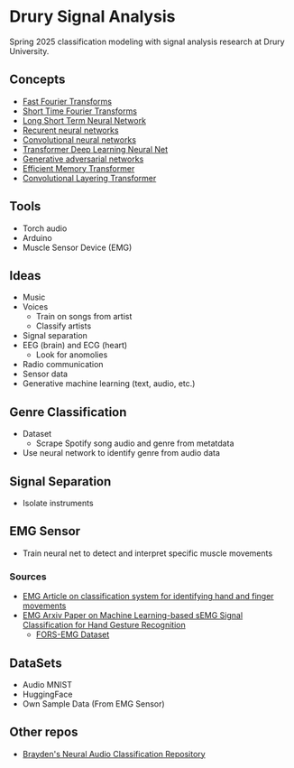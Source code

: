# Drury Signal Analysis

Spring 2025 classification modeling with signal analysis research at Drury University.

## Concepts
  * [Fast Fourier Transforms](https://en.wikipedia.org/wiki/Fourier_transform)
  * [Short Time Fourier Transforms](https://en.wikipedia.org/wiki/Short-time_Fourier_transform)
  * [Long Short Term Neural Network](https://arxiv.org/pdf/1706.03762)
  * [Recurent neural networks](https://www.ibm.com/topics/recurrent-neural-networks)
  * [Convolutional neural networks](https://en.wikipedia.org/wiki/Convolutional_neural_network)
  * [Transformer Deep Learning Neural Net](https://arxiv.org/pdf/1706.03762)
  * [Generative adversarial networks](https://en.wikipedia.org/wiki/Generative_adversarial_network)
  * [Efficient Memory Transformer](https://arxiv.org/pdf/2010.10759)
  * [Convolutional Layering Transformer](https://arxiv.org/pdf/2209.14868)


 ## Tools
   * Torch audio
   * Arduino
   * Muscle Sensor Device (EMG)

## Ideas 
   * Music
   * Voices
      * Train on songs from artist
      * Classify artists
   * Signal separation
  * EEG (brain) and ECG (heart)
    * Look for anomolies
  * Radio communication
  * Sensor data
  * Generative machine learning (text, audio, etc.)

## Genre Classification
  * Dataset
    * Scrape Spotify song audio and genre from metatdata
  * Use neural network to identify genre from audio data

## Signal Separation
 * Isolate instruments

## EMG Sensor
 * Train neural net to detect and interpret specific muscle movements
### Sources
 * [EMG Article on classification system for identifying hand and finger movements](https://www.sciencedirect.com/science/article/pii/S2772442522000661#:~:text=Abstract,of%20study%20in%20the%20future.)
 * [EMG Arxiv Paper on Machine Learning-based sEMG Signal Classification for Hand Gesture Recognition](https://arxiv.org/html/2411.15655v1#S3)
   * [FORS-EMG Dataset](https://www.kaggle.com/datasets/ummerummanchaity/fors-emg-a-novel-semg-dataset/data)

## DataSets
 * Audio MNIST
 * HuggingFace
 * Own Sample Data (From EMG Sensor)

## Other repos
 * [Brayden's Neural Audio Classification Repository](https://github.com/braydenoneal/neural-audio-classification)
